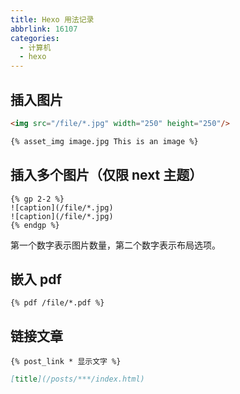```yaml
---
title: Hexo 用法记录
abbrlink: 16107
categories:
  - 计算机
  - hexo
---
```

## 插入图片
```html
<img src="/file/*.jpg" width="250" height="250"/>
```

```markdown
{% asset_img image.jpg This is an image %}
```

## 插入多个图片（仅限 next 主题）
```
{% gp 2-2 %}
![caption](/file/*.jpg)
![caption](/file/*.jpg)
{% endgp %}
```
第一个数字表示图片数量，第二个数字表示布局选项。

## 嵌入 pdf
```
{% pdf /file/*.pdf %}
```

## 链接文章
```
{% post_link * 显示文字 %}
```

```markdown
[title](/posts/***/index.html)
```